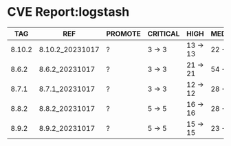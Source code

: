 # CVE Report:logstash
|  TAG   |       REF       | PROMOTE | CRITICAL |   HIGH   |  MEDIUM  |   LOW    | UNKNOWN |
|--------|-----------------|---------|----------|----------|----------|----------|---------|
| 8.10.2 | 8.10.2_20231017 | ?       | 3 -> 3   | 13 -> 13 | 22 -> 22 | 23 -> 23 | 0 -> 0  |
| 8.6.2  | 8.6.2_20231017  | ?       | 3 -> 3   | 21 -> 21 | 54 -> 54 | 51 -> 51 | 0 -> 0  |
| 8.7.1  | 8.7.1_20231017  | ?       | 3 -> 3   | 12 -> 12 | 28 -> 28 | 43 -> 43 | 0 -> 0  |
| 8.8.2  | 8.8.2_20231017  | ?       | 5 -> 5   | 16 -> 16 | 28 -> 28 | 27 -> 27 | 0 -> 0  |
| 8.9.2  | 8.9.2_20231017  | ?       | 5 -> 5   | 15 -> 15 | 23 -> 23 | 23 -> 23 | 0 -> 0  |
